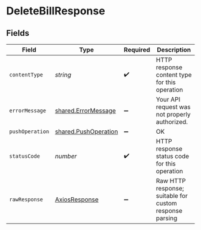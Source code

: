 # DeleteBillResponse


## Fields

| Field                                                               | Type                                                                | Required                                                            | Description                                                         |
| ------------------------------------------------------------------- | ------------------------------------------------------------------- | ------------------------------------------------------------------- | ------------------------------------------------------------------- |
| `contentType`                                                       | *string*                                                            | :heavy_check_mark:                                                  | HTTP response content type for this operation                       |
| `errorMessage`                                                      | [shared.ErrorMessage](../../../sdk/models/shared/errormessage.md)   | :heavy_minus_sign:                                                  | Your API request was not properly authorized.                       |
| `pushOperation`                                                     | [shared.PushOperation](../../../sdk/models/shared/pushoperation.md) | :heavy_minus_sign:                                                  | OK                                                                  |
| `statusCode`                                                        | *number*                                                            | :heavy_check_mark:                                                  | HTTP response status code for this operation                        |
| `rawResponse`                                                       | [AxiosResponse](https://axios-http.com/docs/res_schema)             | :heavy_minus_sign:                                                  | Raw HTTP response; suitable for custom response parsing             |